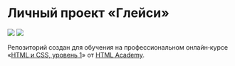 # Личный проект «Глейси»

![](https://github.com/RaevaAnastasia/GllacyShop/blob/master/img/Screenshot%202019-08-29%20at%2014.25.38.png)
![](https://github.com/RaevaAnastasia/GllacyShop/blob/master/img/Screenshot%202019-08-29%20at%2014.31.03.png)


Репозиторий создан для обучения на профессиональном онлайн‑курсе «[HTML и CSS, уровень 1](https://htmlacademy.ru/intensive/htmlcss)» от [HTML Academy](https://htmlacademy.ru).
